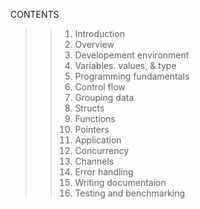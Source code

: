CONTENTS

>> 1. Introduction
>> 2. Overview
>> 3. Developement environment
>> 4. Variables. values, & type
>> 5. Programming fundamentals
>> 6. Control flow
>> 7. Grouping data
>> 8. Structs
>> 9. Functions
>> 10. Pointers
>> 11. Application
>> 12. Concurrency
>> 13. Channels
>> 14. Error handling
>> 15. Writing documentaion
>> 16. Testing and benchmarking
